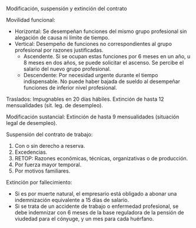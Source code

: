 Modificación, suspensión y extinción del contrato

Movilidad funcional:
- Horizontal: Se desempeñan funciones del mismo grupo profesional sin alegación de causa ni límite de tiempo. 
- Vertical: Desempeño de funciones no correspondientes al grupo profesional por razones justificadas.
	- Ascendente. Si se ocupan estas funciones por 6 meses en un año, u 8 meses en dos años, se puede solicitar el ascenso. Se percibe el salario del nuevo grupo profesional.
	- Descendente: Por necesidad urgente durante el tiempo indispensable. No puede haber bajada de sueldo al desempeñar funciones de inferior nivel profesional.

Traslados: Impugnables en 20 días hábiles. Extinción de hasta 12 mensualidades (sit. leg. de desempleo).

Modificación sustancial: Extinción de hasta 9 mensualidades (situación legal de desempleo).

Suspensión del contrato de trabajo: 
1. Con o sin derecho a reserva.
2. Excedencias.
3. RETOP: Razones económicas, técnicas, organizativas o de producción.
4. Por fuerza mayor temporal.
5. Por motivos familiares.

Extinción por fallecimiento: 
- Si es por muerte natural, el empresario está obligado a abonar una indemnización equivalente a 15 días de salario.
- Si se trata de un accidente de trabajo o enfermedad profesional, se debe indemnizar con 6 meses de la base reguladora de la pensión de viudedad para el cónyuge, y un mes para cada huérfano.